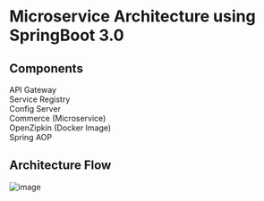 # Microservice Architecture using SpringBoot 3.0
## Components </br>
API Gateway </br>
Service Registry </br>
Config Server </br>
Commerce (Microservice) </br>
OpenZipkin (Docker Image) </br>
Spring AOP </br>

## Architecture Flow
![image](https://github.com/manojsuthar123/spring-microservices/assets/39855403/d00529ba-bfdc-4424-be84-693a2a072cae)

